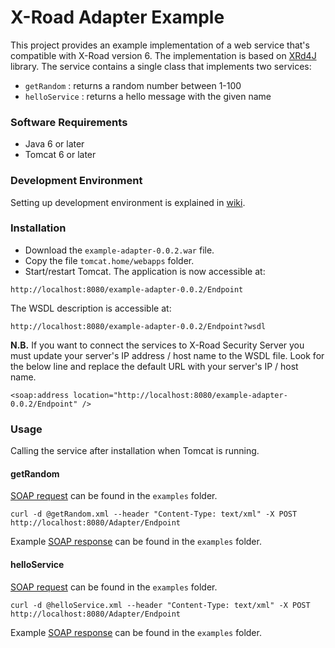 # X-Road Adapter Example

This project provides an example implementation of a web service that's compatible with X-Road version 6. The implementation is based on [XRd4J](https://github.com/petkivim/xrd4j) library. The service contains a single class that
implements two services:

* ```getRandom``` : returns a random number between 1-100
* ```helloService``` : returns a hello message with the given name

### Software Requirements

* Java 6 or later
* Tomcat 6 or later

### Development Environment

Setting up development environment is explained in [wiki](https://github.com/petkivim/x-road-adapter-example/wiki/Setting-up-Development-Environment).

### Installation

* Download the ```example-adapter-0.0.2.war``` file.
* Copy the file ```tomcat.home/webapps``` folder.
* Start/restart Tomcat. The application is now accessible at:

```
http://localhost:8080/example-adapter-0.0.2/Endpoint
```

The WSDL description is accessible at:

```
http://localhost:8080/example-adapter-0.0.2/Endpoint?wsdl
```

**N.B.** If you want to connect the services to X-Road Security Server you must update your server's IP address / host name to the WSDL file. Look for the below line and replace the default URL with your server's IP / host name.

```
<soap:address location="http://localhost:8080/example-adapter-0.0.2/Endpoint" />
```

### Usage

Calling the service after installation when Tomcat is running.

#### getRandom

[SOAP request](https://github.com/petkivim/x-road-adapter-example/blob/master/examples/getRandomRequest.xml) can be found in the ```examples``` folder.

```
curl -d @getRandom.xml --header "Content-Type: text/xml" -X POST http://localhost:8080/Adapter/Endpoint
```

Example [SOAP response](https://github.com/petkivim/x-road-adapter-example/blob/master/examples/getRandomResponse.xml) can be found in the ```examples``` folder.

#### helloService

[SOAP request](https://github.com/petkivim/x-road-adapter-example/blob/master/examples/helloServiceRequest.xml) can be found in the ```examples``` folder.

```
curl -d @helloService.xml --header "Content-Type: text/xml" -X POST http://localhost:8080/Adapter/Endpoint
```

Example [SOAP response](https://github.com/petkivim/x-road-adapter-example/blob/master/examples/helloServiceResponse.xml) can be found in the ```examples``` folder.
